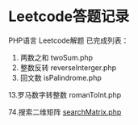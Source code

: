 # Leetcode答题记录
PHP语言 Leetcode解题
已完成列表：
1. 两数之和 twoSum.php
7. 整数反转 reverseInterger.php
9. 回文数 isPalindrome.php

13.罗马数字转整数 romanToInt.php

74.搜索二维矩阵 <a href="https://github.com/Han0207/Leetcode/blob/master/codes/searchMatrix.php">searchMatrix.php</a>

